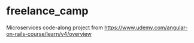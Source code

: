 # freelance_camp
Microservices code-along project from https://www.udemy.com/angular-on-rails-course/learn/v4/overview

